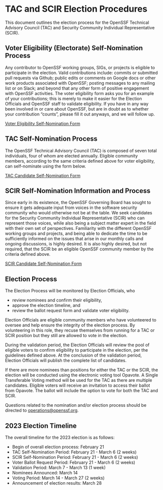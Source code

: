 # TAC and SCIR Election Procedures

This document outlines the election process for the OpenSSF Technical Advisory Council (TAC) and Security Community Individual Representative (SCIR).


## Voter Eligibility (Electorate) Self-Nomination Process

Any contributor to OpenSSF working groups, SIGs, or projects is eligible to participate in the election.
Valid contributions include: commits or submitted pull requests via Github; public edits or comments on Google docs or other work products associated with OpenSSF; posting messages to any mailing list or on Slack; and beyond that any other form of positive engagement with OpenSSF activities.
The voter eligibility form asks you for an example of your contributions; this is merely to make it easier for the Election Officials and OpenSSF staff to validate eligibility.
If you have in any way been involved in or care about OpenSSF, but are in doubt as to whether your contribution “counts”, please fill it out anyways, and we will follow up.

[Voter Eligibility Self-Nomination Form](https://docs.google.com/forms/d/e/1FAIpQLSegUTOrxrGPVwDrPH9RARmYxX5YEkW3j67RU4uWABkKD5x8og/viewform)

 
## TAC Self-Nomination Process

The OpenSSF Technical Advisory Council (TAC) is composed of seven total individuals, four of whom are elected annually.
Eligible community members, according to the same criteria defined above for voter eligibility, can self-nominate using the form below.

[TAC Candidate Self-Nomination Form](https://docs.google.com/forms/d/e/1FAIpQLSdxUbbfJGgjU_cZ_uGvUm-5ePoXu7q2pGiNyH2G8euwpn23Sw/viewform)


## SCIR Self-Nomination Information and Process

Since early in its existence, the OpenSSF Governing Board has sought to ensure it gets adequate input from voices in the software security community who would otherwise not be at the table.
We seek candidates for the Security Community Individual Representative (SCIR) who can represent those voices, while also being a subject matter expert in the field with their own set of perspectives.
Familiarity with the different OpenSSF working groups and projects, and being able to dedicate the time to be sufficiently informed on the issues that arise in our monthly calls and ongoing discussions, is highly desired.
It is also highly desired, but not required, that the SCIR be an eligible OpenSSF community member by the criteria defined above.

[SCIR Candidate Self-Nomination Form](https://docs.google.com/forms/d/e/1FAIpQLScoabVVjW1kvTNcKXhTEdvxQd13Caql-I36MOixHVO1dLwIiQ/viewform)


## Election Process

The Election Process will be monitored by Election Officials, who
* review nominees and confirm their eligibility,
* approve the election timeline, and
* review the ballot request form and validate voter eligibility.

Election Officials are eligible community members who have volunteered to oversee and help ensure the integrity of the election process. By volunteering in this role, they recuse themselves from running for a TAC or SCIR position but they still are allowed to vote in the election.

During the validation period, the Election Officials will review the pool of eligible voters to confirm eligibility to participate in the election, per the guidelines defined above.
At the conclusion of the validation period, Election Officials will publish the complete list of candidates.

If there are more nominees than positions for either the TAC or the SCIR, the election will be conducted using the electronic voting tool Opavote.
A Single Transferable Voting method will be used for the TAC as there are multiple candidates. 
Eligible voters will receive an invitation to access their ballot from Opavote.
The ballot will include the option to vote for both the TAC and SCIR.

Questions related to the nomination and/or election process should be directed to [operations@openssf.org](mailto:operations@openssf.org).


## 2023 Election Timeline

The overall timeline for the 2023 election is as follows:

* Begin of overall election process: February 21
* TAC Self-Nomination Period: February 21 - March 6 (2 weeks)
* SCIR Self-Nomination Period: February 21 - March 6 (2 weeks)
* Voter Ballot Request Period: February 21 - March 6 (2 weeks)
* Validation Period: March 7 - March 13 (1 week)
* Nominees Announced: March 14
* Voting Period: March 14 - March 27 (2 weeks)
* Announcement of election results: March 28 

